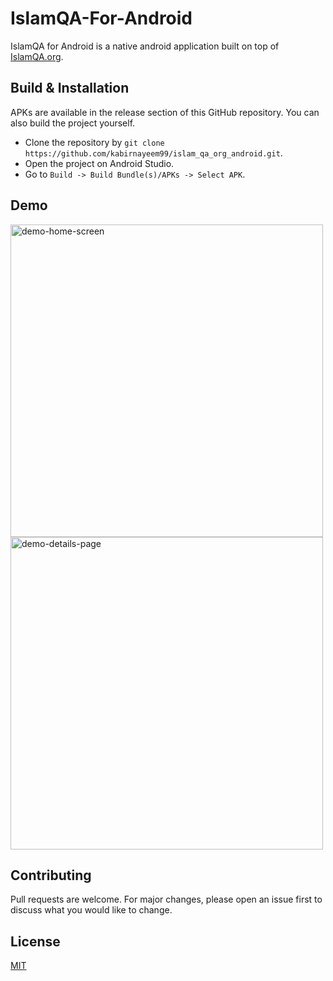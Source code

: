 # IslamQA-For-Android

IslamQA for Android is a native android application built on top of [IslamQA.org](https://islamqa.org/).

## Build & Installation

APKs are available in the release section of this GitHub repository. You can also build the project yourself. 
- Clone the repository by `git clone https://github.com/kabirnayeem99/islam_qa_org_android.git`.
- Open the project on Android Studio.
- Go to `Build -> Build Bundle(s)/APKs -> Select APK`.

## Demo

<a href="https://ibb.co/s1n33f5"><img src="https://i.ibb.co/pKcXX7W/demo-home-screen.png" alt="demo-home-screen" border="0" height="500"></a>
<a href="https://ibb.co/PZWxGz4"><img src="https://i.ibb.co/4ZSWRgM/demo-details-page.png" alt="demo-details-page" border="0"  height="500"></a>

## Contributing
Pull requests are welcome. For major changes, please open an issue first to discuss what you would like to change.

## License
[MIT](https://choosealicense.com/licenses/mit/)
